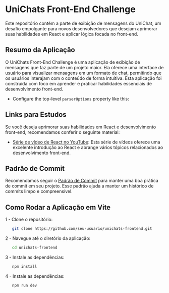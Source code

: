 # UniChats Front-End Challenge

Este repositório contém a parte de exibição de mensagens do UniChat, um desafio empolgante para novos desenvolvedores que desejam aprimorar suas habilidades em React e aplicar lógica focada no front-end.

## Resumo da Aplicação

O UniChats Front-End Challenge é uma aplicação de exibição de mensagens que faz parte de um projeto maior. Ela oferece uma interface de usuário para visualizar mensagens em um formato de chat, permitindo que os usuários interajam com o conteúdo de forma intuitiva. Esta aplicação foi construída com foco em aprender e praticar habilidades essenciais de desenvolvimento front-end.

- Configure the top-level `parserOptions` property like this:

## Links para Estudos

Se você deseja aprimorar suas habilidades em React e desenvolvimento front-end, recomendamos conferir o seguinte material:

- [Série de vídeo de React no YouTube](https://www.youtube.com/watch?v=1bEbBkWc4-I&list=PL29TaWXah3iZktD5o1IHbc7JDqG_80iOm): Esta série de vídeos oferece uma excelente introdução ao React e abrange vários tópicos relacionados ao desenvolvimento front-end.

## Padrão de Commit

Recomendamos seguir o [Padrão de Commit](https://www.conventionalcommits.org/en/v1.0.0/) para manter uma boa prática de commit em seu projeto. Esse padrão ajuda a manter um histórico de commits limpo e compreensível.


## Como Rodar a Aplicação em Vite

1 - Clone o repositório:

```bash
   git clone https://github.com/seu-usuario/unichats-frontend.git
```

2 - Navegue até o diretório da aplicação:

```bash
   cd unichats-frontend
```

3 - Instale as dependências:

```bash
   npm install
```

4 - Instale as dependências:

```bash
   npm run dev

```